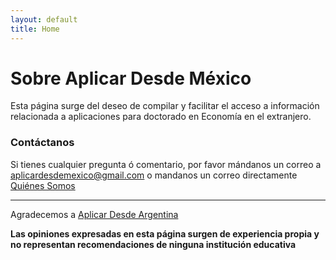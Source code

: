 ```yaml
---
layout: default
title: Home
---
```


# Sobre Aplicar Desde México

Esta página surge del deseo de compilar y facilitar el acceso a información relacionada a aplicaciones para doctorado en Economía en el extranjero.


### Contáctanos

Si tienes cualquier pregunta ó comentario, por favor mándanos un correo a [aplicardesdemexico@gmail.com](mailto:aplicardesdemexico@gmail.com) o mandanos un correo directamente [Quiénes Somos](/quienessomos)

---

Agradecemos a [Aplicar Desde Argentina](https://aplicardesdeargentina.weebly.com/)

**Las opiniones expresadas en esta página surgen de experiencia propia y no representan recomendaciones de ninguna institución educativa**
